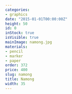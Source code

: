 ```yaml
---
categories:
- graphics
date: "2015-01-01T00:00:00Z"
height: 50
id: 0
inStock: true
isVisible: true
mainImage: namong.jpg
materials:
- pencil
- marker
- paper
order: 372
price: 400
slug: namong
title: Namong
width: 35
---
```


